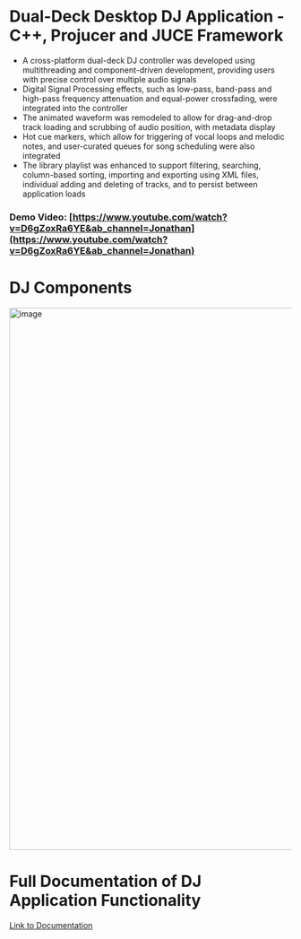 # Dual-Deck Desktop DJ Application - C++, Projucer and JUCE Framework
* A cross-platform dual-deck DJ controller was developed using multithreading and component-driven development, providing users with precise control over multiple audio signals
* Digital Signal Processing effects, such as low-pass, band-pass and high-pass frequency attenuation and equal-power crossfading, were integrated into the controller 
* The animated waveform was remodeled to allow for drag-and-drop track loading and scrubbing of audio position, with metadata display
* Hot cue markers, which allow for triggering of vocal loops and melodic notes, and user-curated queues for song scheduling were also integrated
* The library playlist was enhanced to support filtering, searching, column-based sorting, importing and exporting using XML files, individual adding and deleting of tracks, and to persist between application loads

### Demo Video: [https://www.youtube.com/watch?v=D6gZoxRa6YE&ab_channel=Jonathan](https://www.youtube.com/watch?v=D6gZoxRa6YE&ab_channel=Jonathan)

# DJ Components
[<img width="967" alt="image" src="https://user-images.githubusercontent.com/114364831/209502779-d306f1c7-37e7-4b49-b354-024a1a25e078.png">](https://www.youtube.com/watch?v=D6gZoxRa6YE&ab_channel=Jonathan)

# Full Documentation of DJ Application Functionality
[Link to Documentation](https://docs.google.com/document/d/1DYjoH44g0u81sZ7KCgEjwcBirApI3x1uoaBUJxvQsGc/)
